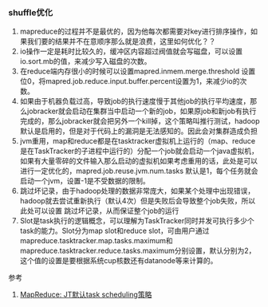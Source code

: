 ### shuffle优化
1. mapreduce的过程并不是最优的，因为他每次都需要对key进行排序操作，如果我们要的结果并不在意顺序那么就是浪费，这里如何优化？？  
2. io操作一定是耗时比较久的，缓冲区内容超过阀值就会写磁盘，可以设置io.sort.mb的值，来减少写入磁盘的次数。  
3. 在reduce端内存很小的时候可以设置mapred.inmem.merge.threshold 设置位0，将mapred.job.reduce.input.buffer.percent设置为1，来减少io的次数。  
4. 如果由于机器负载过高，导致job的执行速度慢于其他job的执行平均速度，那么jobracker就会启动在集群当中启动一个新的job，如果原job和新job有执行完成的，那么jobracker就会把另外一个kill掉，这个策略叫推行测试，hadoop默认是启用的，但是对于代码上的漏洞是无法感知的。因此会对集群造成负担  
5. jvm重用，map和reduce都是在tasktracker虚拟机上运行的（map、reduce是在TaskTracker的子进程中运行的）分配一个job就会启动一个java虚拟机，如果有大量零碎的文件输入那么启动的虚拟机如果考虑重用的话，此处是可以进行一定优化的，mapred.job.reuse.jvm.num.tasks 默认是1，每个任务就会启动一个jvm，设置-1是不受数据的限制。   
6. 跳过坏记录，由于hadoop处理的数据非常庞大，如果某个处理中出现错误，hadoop就去尝试重新执行（默认4次）但是失败后会导致整个job失败，所以此处可以设置 跳过坏记录，从而保证整个job的运行  
7. Slot是task执行的逻辑概念，可以理解为TaskTracker同时并发可执行多少个task的能力。Slot分为map slot和reduce slot，可由用户通过mapreduce.tasktracker.map.tasks.maximum和mapreduce.tasktracker.reduce.tasks.maximum分别设置，默认分别为2，这个值的设置是要根据系统cup核数还有datanode等来计算的。

参考
1. [MapReduce: JT默认task scheduling策略](http://langyu.iteye.com/blog/910677)